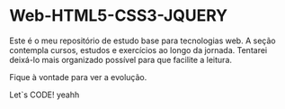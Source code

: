 # Web-HTML5-CSS3-JQUERY

Este é o meu repositório de estudo base para tecnologias web. A seção contempla cursos, estudos e exercícios ao longo da jornada. 
Tentarei deixá-lo mais organizado possível para que facilite a leitura.

Fique à vontade para ver a evolução.

Let`s CODE! yeahh
